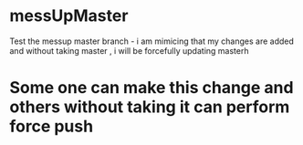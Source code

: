 # messUpMaster
Test the messup master branch - i am mimicing that my changes are added and without taking master , i will be forcefully updating masterh

# Some one can make this change and others without taking it can perform force push
